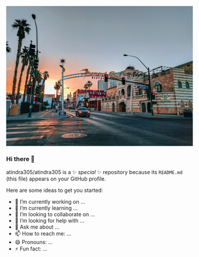 <img src="https://github.com/atindra305/atindra305/blob/master/juliana-malta-cuqsqaEh0SQ-unsplash.jpg" alt="Hero image">


### Hi there 👋

atindra305/atindra305 is a ✨ _special_ ✨ repository because its `README.md` (this file) appears on your GitHub profile.

Here are some ideas to get you started:

- 🔭 I’m currently working on ... 
- 🌱 I’m currently learning ... 
- 👯 I’m looking to collaborate on ...
- 🤔 I’m looking for help with ...
- 💬 Ask me about ...
- 📫 How to reach me: ...
- 😄 Pronouns: ...
- ⚡ Fun fact: ...

